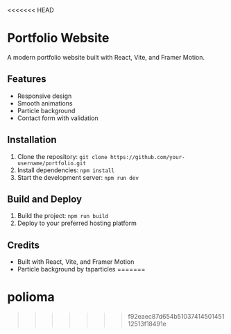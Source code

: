 <<<<<<< HEAD
# Portfolio Website

A modern portfolio website built with React, Vite, and Framer Motion.

## Features

* Responsive design
* Smooth animations
* Particle background
* Contact form with validation

## Installation

1. Clone the repository: `git clone https://github.com/your-username/portfolio.git`
2. Install dependencies: `npm install`
3. Start the development server: `npm run dev`

## Build and Deploy

1. Build the project: `npm run build`
2. Deploy to your preferred hosting platform

## Credits

* Built with React, Vite, and Framer Motion
* Particle background by tsparticles
=======
# polioma
>>>>>>> f92eaec87d654b5103741450145112513f18491e

